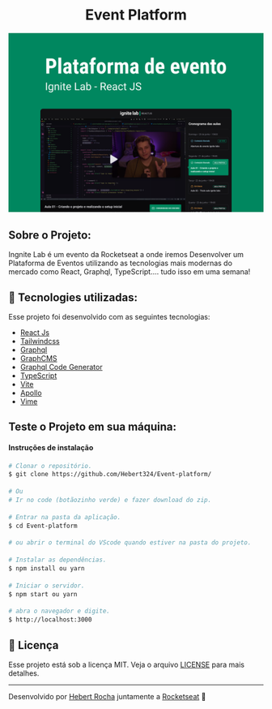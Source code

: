 <h1 align="center">
  Event Platform
</h1>

<img alt="imagem do projeto" src="https://github.com/Hebert324/Event-platform/blob/main/src/assets/Capa.png">

## Sobre o Projeto:

Ingnite Lab é um evento da Rocketseat a onde iremos Desenvolver um Plataforma de Eventos utilizando as tecnologias mais modernas do mercado como React, Graphql, TypeScript.... tudo isso em uma semana!

## 🚀 Tecnologies utilizadas:

Esse projeto foi desenvolvido com as seguintes tecnologias:

- [React Js](https://pt-br.reactjs.org/)
- [Tailwindcss](https://tailwindcss.com/)
- [Graphql](https://graphql.org/)
- [GraphCMS](https://app.graphcms.com/)
- [Graphql Code Generator](https://www.graphql-code-generator.com/)
- [TypeScript](https://www.typescriptlang.org/)
- [Vite](https://vitejs.dev/)
- [Apollo](https://www.apollo.io/)
- [Vime](https://vimejs.com/)

## Teste o Projeto em sua máquina:

#### Instruções de instalação


```bash
# Clonar o repositório.
$ git clone https://github.com/Hebert324/Event-platform/

# Ou
# Ir no code (botãozinho verde) e fazer download do zip.

# Entrar na pasta da aplicação.
$ cd Event-platform

# ou abrir o terminal do VScode quando estiver na pasta do projeto.

# Instalar as dependências.
$ npm install ou yarn

# Iniciar o servidor.
$ npm start ou yarn

# abra o navegador e digite.
$ http://localhost:3000
```

## :memo: Licença

Esse projeto está sob a licença MIT. Veja o arquivo [LICENSE](.github/LICENSE.md) para mais detalhes.

---

Desenvolvido por [Hebert Rocha](https://www.linkedin.com/in/hebert-rc/) juntamente a [Rocketseat](https://app.rocketseat.com.br/dashboard) :wave:
